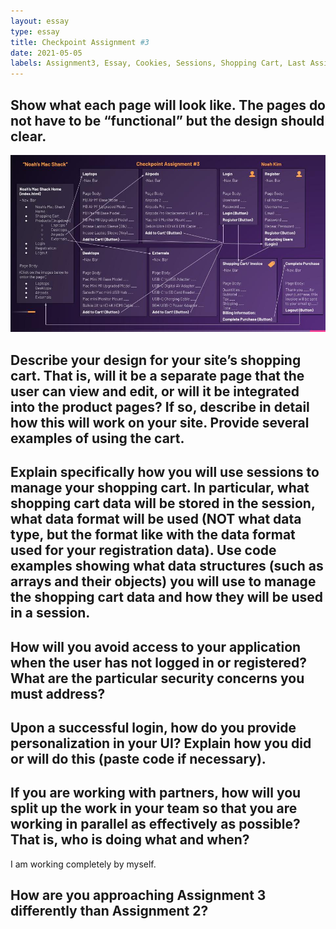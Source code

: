 ```yaml
---
layout: essay
type: essay
title: Checkpoint Assignment #3
date: 2021-05-05
labels: Assignment3, Essay, Cookies, Sessions, Shopping Cart, Last Assignment 
---
```

## Show what each page will look like. The pages do not have to be “functional” but the design should clear.
<img class="ui large center spaced image" src="../images/MacShack_Pages.jpg">


## Describe your design for your site’s shopping cart. That is, will it be a separate page that the user can view and edit, or will it be integrated into the product pages? If so, describe in detail how this will work on your site. Provide several examples of using the cart. 

## Explain specifically how you will use sessions to manage your shopping cart. In particular, what shopping cart data will be stored in the session, what data format will be used (NOT what data type, but the format like with the data format used for your registration data). Use code examples showing what data structures (such as arrays and their objects) you will use to manage the shopping cart data and how they will be used in a session.

## How will you avoid access to your application when the user has not logged in or registered? What are the particular security concerns you must address?

## Upon a successful login, how do you provide personalization in your UI? Explain how you did or will do this (paste code if necessary).

## If you are working with partners, how will you split up the work in your team so that you are working in parallel as effectively as possible? That is, who is doing what and when?
I am working completely by myself. 

## How are you approaching Assignment 3 differently than Assignment 2?
